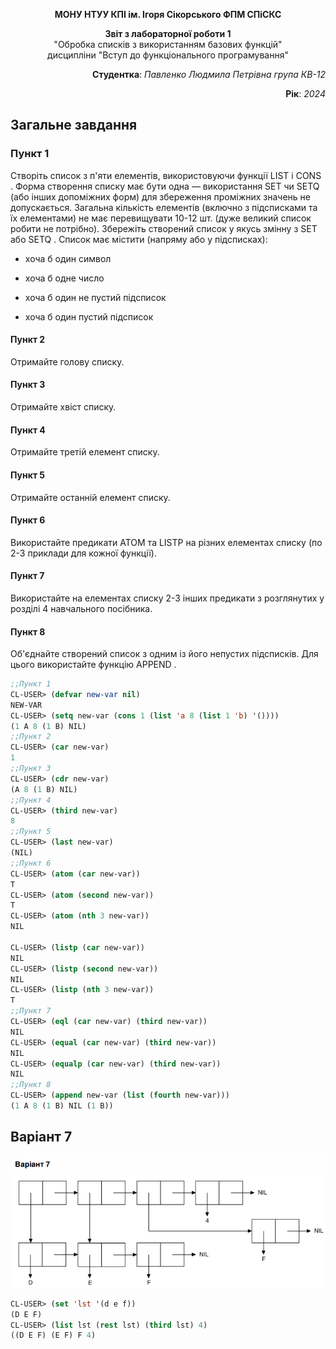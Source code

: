 <p align="center"><b>МОНУ НТУУ КПІ ім. Ігоря Сікорського ФПМ СПіСКС</b></p>
<p align="center">
<b>Звіт з лабораторної роботи 1</b><br/>
"Обробка списків з використанням базових функцій"<br/>
дисципліни "Вступ до функціонального програмування"
</p>
<p align="right"><b>Студентка</b>: <i>Павленко Людмила Петрівна група КВ-12</i><p>
<p align="right"><b>Рік</b>: <i>2024</i><p>

  ## Загальне завдання 

  ### Пункт 1
  Створіть список з п'яти елементів, використовуючи функції LIST і CONS . Форма
створення списку має бути одна — використання SET чи SETQ (або інших
допоміжних форм) для збереження проміжних значень не допускається. Загальна
кількість елементів (включно з підсписками та їх елементами) не має перевищувати
10-12 шт. (дуже великий список робити не потрібно). Збережіть створений список у
якусь змінну з SET або SETQ . Список має містити (напряму або у підсписках):

- хоча б один символ

- хоча б одне число

- хоча б один не пустий підсписок

- хоча б один пустий підсписок

#### Пункт 2
  Отримайте голову списку.
#### Пункт 3
  Отримайте хвіст списку.
#### Пункт 4
  Отримайте третій елемент списку.
#### Пункт 5
  Отримайте останній елемент списку.
#### Пункт 6
  Використайте предикати ATOM та LISTP на різних елементах списку (по 2-3
приклади для кожної функції).
#### Пункт 7
  Використайте на елементах списку 2-3 інших предикати з розглянутих у розділі 4
навчального посібника.
#### Пункт 8
  Об'єднайте створений список з одним із його непустих підсписків. Для цього
використайте функцію APPEND .
  
```lisp 
;;Пункт 1
CL-USER> (defvar new-var nil)
NEW-VAR
CL-USER> (setq new-var (cons 1 (list 'a 8 (list 1 'b) '())))
(1 A 8 (1 B) NIL)
;;Пункт 2
CL-USER> (car new-var)
1
;;Пункт 3
CL-USER> (cdr new-var)
(A 8 (1 B) NIL)
;;Пункт 4
CL-USER> (third new-var)
8
;;Пункт 5
CL-USER> (last new-var)
(NIL)
;;Пункт 6
CL-USER> (atom (car new-var))
T
CL-USER> (atom (second new-var))
T
CL-USER> (atom (nth 3 new-var))
NIL

CL-USER> (listp (car new-var))
NIL
CL-USER> (listp (second new-var))
NIL
CL-USER> (listp (nth 3 new-var))
T
;;Пункт 7
CL-USER> (eql (car new-var) (third new-var))
NIL
CL-USER> (equal (car new-var) (third new-var))
NIL
CL-USER> (equalp (car new-var) (third new-var))
NIL
;;Пункт 8
CL-USER> (append new-var (list (fourth new-var)))
(1 A 8 (1 B) NIL (1 B))
```
## Варіант 7
<p align="center">
<img src="lab-1-variant7.png">
</p>

```lisp
CL-USER> (set 'lst '(d e f))
(D E F)
CL-USER> (list lst (rest lst) (third lst) 4)
((D E F) (E F) F 4)
```
